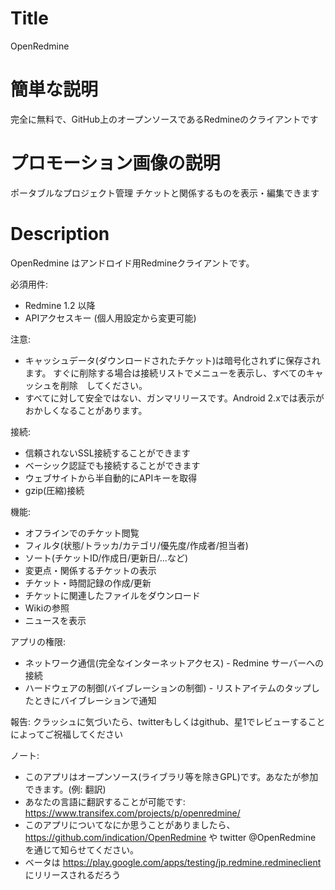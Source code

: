 Title
===========
OpenRedmine

簡単な説明
===========
完全に無料で、GitHub上のオープンソースであるRedmineのクライアントです

プロモーション画像の説明
===========
ポータブルなプロジェクト管理
チケットと関係するものを表示・編集できます

Description
==========
OpenRedmine はアンドロイド用Redmineクライアントです。

必須用件:
* Redmine 1.2 以降
* APIアクセスキー (個人用設定から変更可能)

注意:
* キャッシュデータ(ダウンロードされたチケット)は暗号化されずに保存されます。 すぐに削除する場合は接続リストでメニューを表示し、すべてのキャッシュを削除　してください。 
* すべてに対して安全ではない、ガンマリリースです。Android 2.xでは表示がおかしくなることがあります。

接続:
* 信頼されないSSL接続することができます
* ベーシック認証でも接続することができます
* ウェブサイトから半自動的にAPIキーを取得
* gzip(圧縮)接続

機能:
* オフラインでのチケット閲覧
* フィルタ(状態/トラッカ/カテゴリ/優先度/作成者/担当者)
* ソート(チケットID/作成日/更新日/...など)
* 変更点・関係するチケットの表示
* チケット・時間記録の作成/更新
* チケットに関連したファイルをダウンロード
* Wikiの参照
* ニュースを表示

アプリの権限:
* ネットワーク通信(完全なインターネットアクセス) - Redmine サーバーへの接続
* ハードウェアの制御(バイブレーションの制御) - リストアイテムのタップしたときにバイブレーションで通知

報告:
クラッシュに気づいたら、twitterもしくはgithub、星1でレビューすることによってご祝福してください

ノート:
* このアプリはオープンソース(ライブラリ等を除きGPL)です。あなたが参加できます。(例: 翻訳)
* あなたの言語に翻訳することが可能です: https://www.transifex.com/projects/p/openredmine/ 
* このアプリについてなにか思うことがありましたら、https://github.com/indication/OpenRedmine や twitter @OpenRedmine を通じて知らせてください。
* ベータは https://play.google.com/apps/testing/jp.redmine.redmineclient にリリースされるだろう